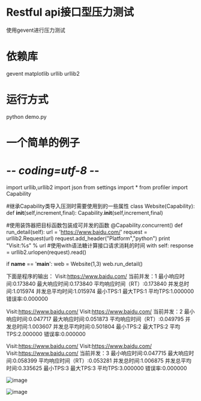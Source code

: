 Restful api接口型压力测试
====
使用gevent进行压力测试


依赖库
====
gevent
matplotlib
urllib
urllib2

运行方式
====
python demo.py


一个简单的例子
====
# -*- coding=utf-8 -*-
import urllib,urllib2
import json
from settings import *
from profiler import Capability

#继承Capability类导入压测时需要使用到的一些属性
class Website(Capability):
    def __init__(self,increment,final):
        Capability.__init__(self,increment,final)

#使用装饰器把目标函数包装成可并发的函数
    @Capability.concurrent()
    def run_detail(self):
        url = 'https://www.baidu.com/'
        request = urllib2.Request(url)
        request.add_header("Platform","python")
        print "Visit:%s" % url
#使用with语法糖计算接口请求消耗的时间
        with self:
            response = urllib2.urlopen(request).read()

if __name__ == '__main__':
    web = Website(1,3)
    web.run_detail()

下面是程序的输出：
Visit:https://www.baidu.com/
当前并发：1
最小响应时间:0.173840
最大响应时间:0.173840
平均响应时间（RT）:0.173840
并发总时间:1.015974
并发总平均时间:1.015974
最小TPS:1
最大TPS:1
平均TPS:1.000000
错误率:0.000000

Visit:https://www.baidu.com/
Visit:https://www.baidu.com/
当前并发：2
最小响应时间:0.047717
最大响应时间:0.051873
平均响应时间（RT）:0.049795
并发总时间:1.003607
并发总平均时间:0.501804
最小TPS:2
最大TPS:2
平均TPS:2.000000
错误率:0.000000

Visit:https://www.baidu.com/
Visit:https://www.baidu.com/
Visit:https://www.baidu.com/
当前并发：3
最小响应时间:0.047715
最大响应时间:0.058399
平均响应时间（RT）:0.053281
并发总时间:1.006875
并发总平均时间:0.335625
最小TPS:3
最大TPS:3
平均TPS:3.000000
错误率:0.000000

![image](https://github.com/leoche666/Web-Pressure-test/blob/master/img-folder/image1.png)

![image](https://github.com/leoche666/Web-Pressure-test/blob/master/img-folder/image2.png)
